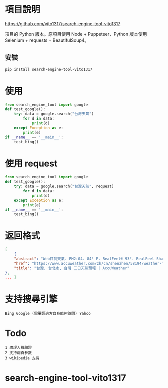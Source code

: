 # 項目說明
https://github.com/vito1317/search-engine-tool-vito1317

項目的 Python 版本。原項目使用 Node + Puppeteer，Python 版本使用 Selenium + requests + BeautifulSoup4。

## 安裝
```bash
pip install search-engine-tool-vito1317
```
# 使用 
```python 
from search_engine_tool import google
def test_google():
    try: data = google.search("台灣天氣") 
        for d in data: 
            print(d) 
    except Exception as e: 
        print(e) 
if __name__ == '__main__': 
    test_bing() 
```
# 使用 request
```python 
from search_engine_tool import google
def test_google():
    try: data = google.search("台灣天氣", request) 
        for d in data: 
            print(d) 
    except Exception as e: 
        print(e) 
if __name__ == '__main__': 
    test_bing() 
```
# 返回格式 
```json
[ 
    {
    "abstract": "Web目前天氣. PM2:04. 84° F. RealFeel® 93°. RealFeel Shade™ 89°. 空氣品質 不佳. 風 西南偏西 6英里/小时. 風速 6英里/小时. 陰 更多詳情.",
    "href": "https://www.accuweather.com/zh/cn/shenzhen/58194/weather-forecast/58194",
    "title": "台灣, 台北市, 台灣 三日天氣預報 | AccuWeather" 
}, 
... ]
``` 
# 支持搜尋引擎 
```
Bing Google (需要調適方自身能夠訪問) Yahoo 
```
# Todo 
 ``` 
 1 處理人機驗證
 2 支持翻頁參數
 3 wikipedia 支持
```
 # search-engine-tool-vito1317
